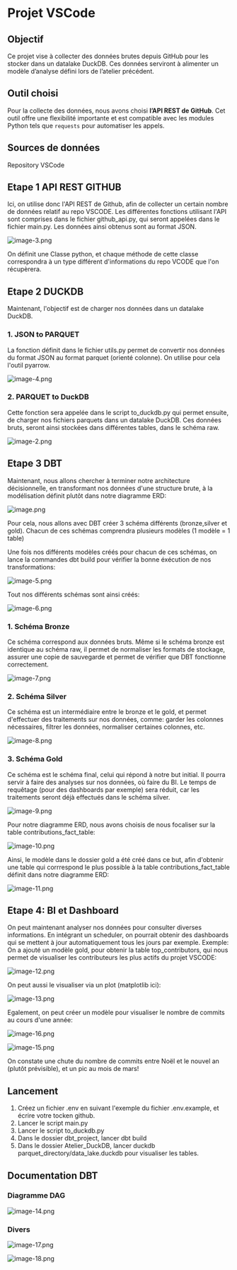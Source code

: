 # Projet VSCode

## Objectif
Ce projet vise à collecter des données brutes depuis GitHub pour les stocker dans un datalake DuckDB. Ces données serviront à alimenter un modèle d’analyse défini lors de l’atelier précédent.

## Outil choisi
Pour la collecte des données, nous avons choisi **l’API REST de GitHub**. Cet outil offre une flexibilité importante et est compatible avec les modules Python tels que `requests` pour automatiser les appels.

## Sources de données
Repository VSCode

## Etape 1 API REST GITHUB
Ici, on utilise donc l'API REST de Github, afin de collecter un certain nombre de données relatif au repo VSCODE. Les différentes fonctions utilisant l'API sont comprises dans le fichier github_api.py, qui seront appelées dans le fichier main.py. 
Les données ainsi obtenus sont au format JSON.

![image-3.png](images/class.png)

On définit une Classe python, et chaque méthode de cette classe correspondra à un type différent d'informations du repo VCODE que l'on récupèrera.

## Etape 2 DUCKDB
Maintenant, l'objectif est de charger nos données dans un datalake DuckDB. 

### 1. JSON to PARQUET
La fonction définit dans le fichier utils.py permet de convertir nos données du format JSON au format parquet (orienté colonne). On utilise pour cela l'outil pyarrow.

![image-4.png](images/parquet.png)

### 2. PARQUET to DuckDB
Cette fonction sera appelée dans le script to_duckdb.py qui permet ensuite, de charger nos fichiers parquets dans un datalake DuckDB. Ces données bruts, seront ainsi stockées dans différentes tables, dans le schéma raw.

![image-2.png](images/to_duckdb.png)

## Etape 3 DBT
Maintenant, nous allons chercher à terminer notre architecture décisionnelle, en transformant nos données d'une structure brute, à la modélisation définit plutôt dans notre diagramme ERD:

![image.png](images/model.png)

Pour cela, nous allons avec DBT créer 3 schéma différents (bronze,silver et gold). Chacun de ces schémas comprendra plusieurs modèles (1 modèle = 1 table)

Une fois nos différents modèles créés pour chacun de ces schémas, on lance la commandes dbt build pour vérifier la bonne éxécution de nos transformations:

![image-5.png](images/dbt_2.png)

Tout nos différents schémas sont ainsi créés:

![image-6.png](images/dbt_3.png)

### 1. Schéma Bronze
Ce schéma correspond aux données bruts. Même si le schéma bronze est identique au schéma raw, il permet de normaliser les formats de stockage, assurer une copie de sauvegarde et permet de vérifier que DBT fonctionne correctement.

![image-7.png](images/bronze.png)

### 2. Schéma Silver
Ce schéma est un intermédiaire entre le bronze et le gold, et permet d'effectuer des traitements sur nos données, comme: garder les colonnes nécessaires, filtrer les données, normaliser certaines colonnes, etc.

![image-8.png](images/silver.png)

### 3. Schéma Gold
Ce schéma est le schéma final, celui qui répond à notre but initial. Il pourra servir à faire des analyses sur nos données, où faire du BI. Le temps de requêtage (pour des dashboards par exemple) sera réduit, car les traitements seront déjà effectués dans le schéma silver.

![image-9.png](images/gold.png)


Pour notre diagramme ERD, nous avons choisis de nous focaliser sur la table contributions_fact_table:

![image-10.png](images/table.png)

Ainsi, le modèle dans le dossier gold a été créé dans ce but, afin d'obtenir une table qui corrrespond le plus possible à la table contributions_fact_table définit dans notre diagramme ERD:

![image-11.png](images/table_cli.png)


## Etape 4: BI et Dashboard

On peut maintenant analyser nos données pour consulter diverses informations. En intégrant un scheduler, on pourrait obtenir des dashboards qui se mettent à jour automatiquement tous les jours par exemple.
Exemple: On a ajouté un modèle gold, pour obtenir la table top_contributors, qui nous permet de visualiser les contributeurs les plus actifs du projet VSCODE:

![image-12.png](images/top_cont.png)

On peut aussi le visualiser via un plot (matplotlib ici):

![image-13.png](images/plot_contr.png)


Egalement, on peut créer un modèle pour visualiser le nombre de commits au cours d'une année:

![image-16.png](images/date_cli.png)


![image-15.png](images/plot_date.png)

On constate une chute du nombre de commits entre Noël et le nouvel an (plutôt prévisible), et un pic au mois de mars!



## Lancement
1. Créez un fichier .env en suivant l'exemple du fichier .env.example, et écrire votre tocken github.
2. Lancer le script main.py
3. Lancer le script to_duckdb.py
4. Dans le dossier dbt_project, lancer dbt build
5. Dans le dossier Atelier_DuckDB, lancer duckdb parquet_directory/data_lake.duckdb pour visualiser les tables.

## Documentation DBT

### Diagramme DAG

![image-14.png](images/dag.png)

### Divers

![image-17.png](images/divers_1.png)

![image-18.png](images/divers_2.png)